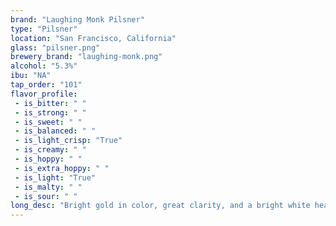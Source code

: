 ```yaml
---
brand: "Laughing Monk Pilsner"
type: "Pilsner"
location: "San Francisco, California"
glass: "pilsner.png"
brewery_brand: "laughing-monk.png"
alcohol: "5.3%"
ibu: "NA"
tap_order: "101"
flavor_profile:
 - is_bitter: " "
 - is_strong: " "
 - is_sweet: " "
 - is_balanced: " "
 - is_light_crisp: "True"
 - is_creamy: " "
 - is_hoppy: " "
 - is_extra_hoppy: " "
 - is_light: "True"
 - is_malty: " "
 - is_sour: " "
long_desc: "Bright gold in color, great clarity, and a bright white head. Aromas of lemon and wheat bread compliment the flavors of lemon and grass, and a slight bready undertone. Light body, with a slight acidity and a semi-dry, lightly hopped finish."
---
```

